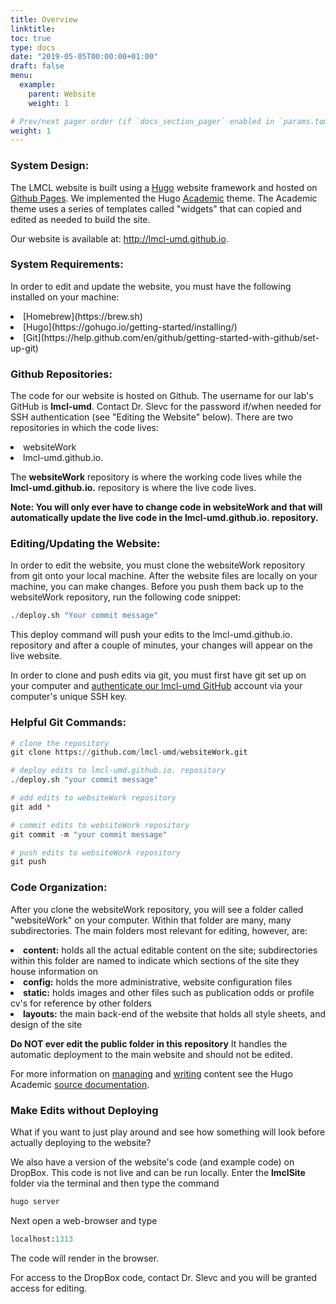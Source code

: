 ```yaml
---
title: Overview
linktitle: 
toc: true
type: docs
date: "2019-05-05T00:00:00+01:00"
draft: false
menu:
  example:
    parent: Website
    weight: 1

# Prev/next pager order (if `docs_section_pager` enabled in `params.toml`)
weight: 1
---
```


### System Design:

The LMCL website is built using a [Hugo](https://gohugo.io/about/what-is-hugo/) website framework and hosted on [Github Pages](https://pages.github.com). We implemented the Hugo [Academic](https://sourcethemes.com/academic/docs/) theme. The Academic theme uses a series of templates called "widgets" that can copied and edited as needed to build the site.

Our website is available at: http://lmcl-umd.github.io. 

### System Requirements:

In order to edit and update the website, you must have the following installed on your machine:

<li>[Homebrew](https://brew.sh)</li>

<li>[Hugo](https://gohugo.io/getting-started/installing/)</li>

<li>[Git](https://help.github.com/en/github/getting-started-with-github/set-up-git)</li>

### Github Repositories:

The code for our website is hosted on Github. The username for our lab's GitHub is <b>lmcl-umd</b>. Contact Dr. Slevc for the password if/when needed for SSH authentication (see "Editing the Website" below). There are two repositories in which the code lives:
<li> websiteWork</li>
<li> lmcl-umd.github.io.</li>

The <b>websiteWork</b> repository is where the working code lives while the <b>lmcl-umd.github.io.</b> repository is where the live code lives. 

<b> Note: You will only ever have to change code in websiteWork and that will automatically update the live code in the lmcl-umd.github.io. repository. </b>

### Editing/Updating the Website:

In order to edit the website, you must clone the websiteWork repository from git onto your local machine. After the website files are locally on your machine, you can make changes. Before you push them back up to the websiteWork repository, run the following code snippet:

```python
./deploy.sh "Your commit message"
```

This deploy command will push your edits to the lmcl-umd.github.io. repository and after a couple of minutes, your changes will appear on the live website. 

In order to clone and push edits via git, you must first have git set up on your computer and [authenticate our lmcl-umd GitHub](https://help.github.com/en/github/authenticating-to-github/adding-a-new-ssh-key-to-your-github-account) account via your computer's unique SSH key. 

### Helpful Git Commands:

```python
# clone the repository
git clone https://github.com/lmcl-umd/websiteWork.git

# deploy edits to lmcl-umd.github.io. repository
./deploy.sh "your commit message"

# add edits to websiteWork repository
git add *

# commit edits to websiteWork repository
git commit -m "your commit message"

# push edits to websiteWork repository
git push 

```

### Code Organization:

After you clone the websiteWork repository, you will see a folder called "websiteWork" on your computer. Within that folder are many, many subdirectories. The main folders most relevant for editing, however, are:

<li><b>content:</b> holds all the actual editable content on the site; subdirectories within this folder are named to indicate which sections of the site they house information on</li>
<li><b>config:</b> holds the more administrative, website configuration files</li>
<li><b>static:</b> holds images and other files such as publication odds or profile cv's for reference by other folders</li>
<li><b>layouts:</b> the main back-end of the website that holds all style sheets, and design of the site</li>

<b> Do NOT ever edit the public folder in this repository</b> It handles the automatic deployment to the main website and should not be edited. 

For more information on [managing](https://sourcethemes.com/academic/docs/managing-content/) and [writing](https://sourcethemes.com/academic/docs/writing-markdown-latex/) content see the Hugo Academic [source documentation](https://sourcethemes.com/academic/docs/).


### Make Edits without Deploying

What if you want to just play around and see how something will look before actually deploying to the website?

We also have a version of the website's code (and example code) on DropBox. This code is not live and can be run locally. Enter the <b>lmclSite</b> folder via the terminal and then type the command
```python
hugo server
```
Next open a web-browser and type
```python
localhost:1313
```
The code will render in the browser. 


For access to the DropBox code, contact Dr. Slevc and you will be granted access for editing. 


